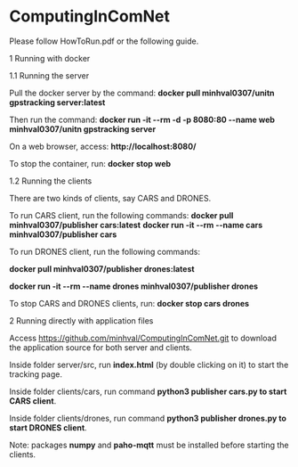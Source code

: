 # ComputingInComNet

Please follow HowToRun.pdf or the following guide.

1 Running with docker

1.1 Running the server

Pull the docker server by the command:
**docker pull minhval0307/unitn gpstracking server:latest**

Then run the command:
**docker run -it --rm -d -p 8080:80 --name web minhval0307/unitn gpstracking server**

On a web browser, access: **http://localhost:8080/**

To stop the container, run: **docker stop web**

1.2 Running the clients

There are two kinds of clients, say CARS and DRONES.

To run CARS client, run the following commands:
**docker pull minhval0307/publisher cars:latest**
**docker run -it --rm --name cars minhval0307/publisher cars**

To run DRONES client, run the following commands:

**docker pull minhval0307/publisher drones:latest**

**docker run -it --rm --name drones minhval0307/publisher drones**

To stop CARS and DRONES clients, run: **docker stop cars drones**

2 Running directly with application files

Access https://github.com/minhval/ComputingInComNet.git to download the application source for both
server and clients.

Inside folder server/src, run **index.html** (by double clicking on it) to start the tracking page.

Inside folder clients/cars, run command **python3 publisher cars.py to start CARS client**.

Inside folder clients/drones, run command **python3 publisher drones.py to start DRONES client**.

Note: packages **numpy** and **paho-mqtt** must be installed before starting the clients.
